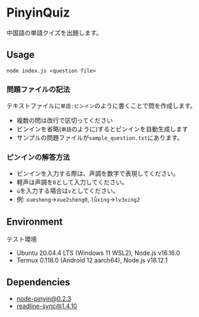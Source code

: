 # PinyinQuiz
中国語の単語クイズを出題します。

## Usage
`node index.js <question file>`

### 問題ファイルの記法
テキストファイルに`単語:ピンイン`のように書くことで問を作成します。
 - 複数の問は改行で区切ってください
 - ピンインを省略(`単語`のように)するとピンインを自動生成します
 - サンプルの問題ファイルが`sample_question.txt`にあります。

### ピンインの解答方法
 - ピンインを入力する際は、声調を数字で表現してください。
 - 軽声は声調を`0`として入力してください。
 - `ü`を入力する場合は`v`としてください。
 - 例: `xuésheng`->`xue2sheng0`, `lǚxíng`->`lv3xing2`

## Environment
テスト環境
 - Ubuntu 20.04.4 LTS (Windows 11 WSL2), Node.js v16.16.0
 - Termux 0.118.0 (Android 12 aarch64), Node.js v18.12.1

## Dependencies
 - node-pinyin@0.2.3
 - readline-sync@1.4.10
